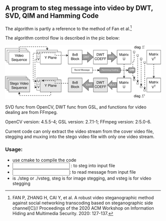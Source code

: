 ## A program to steg message into video by DWT, SVD, QIM and Hamming Code
The algorithm is partly a reference to the method of Fan et al.[^1]

The algorithm control flow is described in the pic below:

![control flow](fig/flow_graph_en.png)

SVD func from OpenCV, DWT func from GSL, and functions for video dealing are from FFmpeg.

OpenCV version: 4.5.5-4; GSL version: 2.7.1-1; FFmpeg version: 2:5.0-6.

Current code can only extract the video stream from the cover video file, stegging and muxing into the stego video file with only one video stream.

### Usage: 
- use cmake to compile the code
- <command> <input> <key> <output>: to steg into input file
- <command> <input>: to read message from input file
- <command> is ./steg or ./vsteg, steg is for image stegging, and vsteg is for video stegging

[^1]: FAN P, ZHANG H, CAI Y, et al. A robust video steganographic method against social networking transcoding based on steganographic side channel[C]// Proceedings of the 2020 ACM Workshop on Information Hiding and Multimedia Security. 2020: 127-137.
